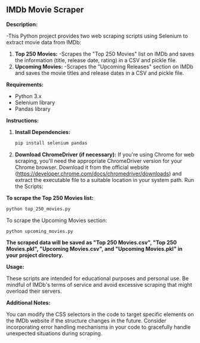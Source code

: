## IMDb Movie Scraper

**Description:**

-This Python project provides two web scraping scripts using Selenium to extract movie data from IMDb:

1. **Top 250 Movies:**
   -Scrapes the "Top 250 Movies" list on IMDb and saves the information (title, release date, rating) in a CSV and pickle file.
2. **Upcoming Movies:**
    -Scrapes the "Upcoming Releases" section on IMDb and saves the movie titles and release dates in a CSV and pickle file.

**Requirements:**

* Python 3.x
* Selenium library 
* Pandas library 

**Instructions:**

1. **Install Dependencies:** 
   ```bash
   pip install selenium pandas
   
2. **Download ChromeDriver (if necessary):**
   If you're using Chrome for web scraping, you'll need the appropriate ChromeDriver version for your Chrome browser. Download it from the official website (https://developer.chrome.com/docs/chromedriver/downloads) and extract the executable file to a suitable location in your system path.
Run the Scripts:

**To scrape the Top 250 Movies list:**

```bash
python top_250_movies.py
```
To scrape the Upcoming Movies section:

```bash
python upcoming_movies.py
```
**The scraped data will be saved as "Top 250 Movies.csv", "Top 250 Movies.pkl", "Upcoming Movies.csv", and "Upcoming Movies.pkl" in your project directory.**

**Usage:**

These scripts are intended for educational purposes and personal use. Be mindful of IMDb's terms of service and avoid excessive scraping that might overload their servers.

**Additional Notes:**

You can modify the CSS selectors in the code to target specific elements on the IMDb website if the structure changes in the future.
Consider incorporating error handling mechanisms in your code to gracefully handle unexpected situations during scraping.
